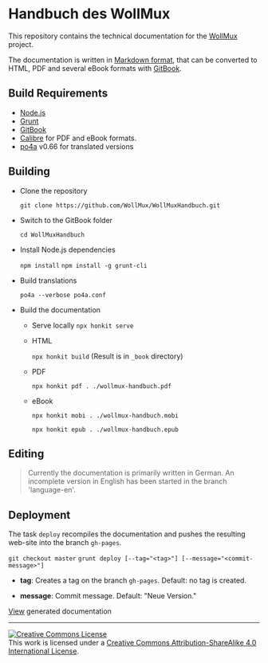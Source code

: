 # Handbuch des WollMux
This repository contains the technical documentation for the [WollMux](https://github.com/WollMux/WollMux) project.

The documentation is written in [Markdown format](https://toolchain.gitbook.com/syntax/markdown.html), that can be converted to HTML, PDF and several eBook formats with [GitBook](https://www.gitbook.com/).

## Build Requirements

* [Node.js](https://nodejs.org)
* [Grunt](http://gruntjs.com/getting-started)
* [GitBook](https://toolchain.gitbook.com/setup.html)
* [Calibre](https://calibre-ebook.com/download) for PDF and eBook formats.
* [po4a](https://po4a.org) v0.66 for translated versions

## Building

* Clone the repository

  `git clone https://github.com/WollMux/WollMuxHandbuch.git`

* Switch to the GitBook folder

  `cd WollMuxHandbuch`

* Install Node.js dependencies

  `npm install`
  `npm install -g grunt-cli`

* Build translations

  `po4a --verbose po4a.conf`

* Build the documentation

  * Serve locally
    `npx honkit serve`

  * HTML

    `npx honkit build` (Result is in `_book` directory)

  * PDF

    `npx honkit pdf . ./wollmux-handbuch.pdf`

  * eBook

    `npx honkit mobi . ./wollmux-handbuch.mobi`

    `npx honkit epub . ./wollmux-handbuch.epub`

## Editing

> Currently the documentation is primarily written in German. An incomplete version in English has been started in the branch 'language-en'.

## Deployment

The task `deploy` recompiles the documentation and pushes the resulting web-site
into the branch `gh-pages`.

`git checkout master`
`grunt deploy [--tag="<tag>"] [--message="<commit-message>"]`

* **tag**: Creates a tag on the branch `gh-pages`. Default: no tag is created.

* **message**: Commit message. Default: "Neue Version."

[View](https://wollmux.org/) generated documentation

---

<a rel="license" href="http://creativecommons.org/licenses/by-sa/4.0/"><img alt="Creative Commons License" style="border-width:0" src="https://i.creativecommons.org/l/by-sa/4.0/88x31.png" /></a><br />This work is licensed under a <a rel="license" href="http://creativecommons.org/licenses/by-sa/4.0/">Creative Commons Attribution-ShareAlike 4.0 International License</a>.
